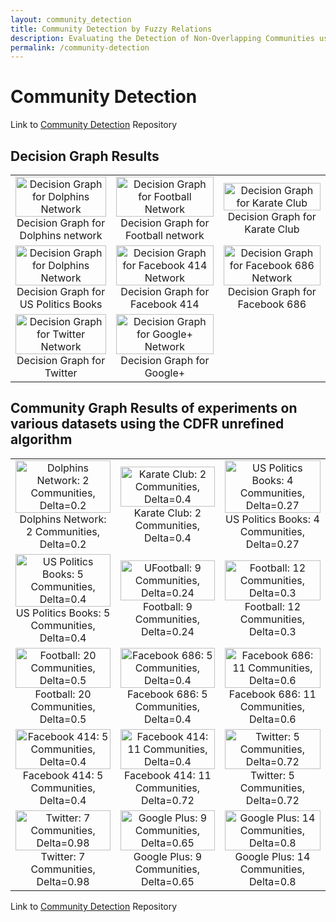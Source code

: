 ```yaml
---
layout: community_detection
title: Community Detection by Fuzzy Relations
description: Evaluating the Detection of Non-Overlapping Communities using the CDFR Algorithm
permalink: /community-detection
---
```

# Community Detection
Link to [Community Detection](https://github.com/frimps-astro/frimps-astro.github.io/tree/community) Repository

## Decision Graph Results

| | | |
|:-------------------------:|:-------------------------:|:-------------------------:|
|<a href="https://frimps-astro.github.io/assets/images/decisions/dolphins_network_decision_graph.png"><img width="100%" alt="Decision Graph for Dolphins Network" src="https://frimps-astro.github.io/assets/images/decisions/dolphins_network_decision_graph.png"></a>  Decision Graph for Dolphins network |<a href="https://frimps-astro.github.io/assets/images/decisions/football_decision_graph.png"><img width="100%" alt="Decision Graph for Football Network" src="https://frimps-astro.github.io/assets/images/decisions/football_decision_graph.png"></a>  Decision Graph for Football network  | <a href="https://frimps-astro.github.io/assets/images/decisions/karate_club_decision_graph.png"><img width="100%" alt="Decision Graph for Karate Club" src="https://frimps-astro.github.io/assets/images/decisions/karate_club_decision_graph.png"></a>  Decision Graph for Karate Club 
|<a href="https://frimps-astro.github.io/assets/images/decisions/us_politics_books_decision_graph.png"><img width="100%" alt="Decision Graph for Dolphins Network" src="https://frimps-astro.github.io/assets/images/decisions/us_politics_books_decision_graph.png"></a>  Decision Graph for US Politics Books | <a href="https://frimps-astro.github.io/assets/images/decisions/facebook_414_edges_decision_graph.png"><img width="100%" alt="Decision Graph for Facebook 414 Network" src="https://frimps-astro.github.io/assets/images/decisions/facebook_414_edges_decision_graph.png"></a>  Decision Graph for Facebook 414 | <a href="https://frimps-astro.github.io/assets/images/decisions/facebook_686_edges_decision_graph.png"><img width="100%" alt="Decision Graph for Facebook 686 Network" src="https://frimps-astro.github.io/assets/images/decisions/facebook_686_edges_decision_graph.png"></a>  Decision Graph for Facebook 686 
| <a href="https://frimps-astro.github.io/assets/images/decisions/twitter_decision_graph.png"><img width="100%" alt="Decision Graph for Twitter Network" src="https://frimps-astro.github.io/assets/images/decisions/twitter_decision_graph.png"></a>  Decision Graph for Twitter | <a href="https://frimps-astro.github.io/assets/images/decisions/google_plus_decision_graph.png"><img width="100%" alt="Decision Graph for Google+ Network" src="https://frimps-astro.github.io/assets/images/decisions/google_plus_decision_graph.png"></a>  Decision Graph for Google+ |


## Community Graph Results of experiments on various datasets using the CDFR unrefined algorithm

| | | |
|:-------------------------:|:-------------------------:|:-------------------------:|
|<a href="https://frimps-astro.github.io/assets/images/communities/dolphins_network_delta_0.2.png"><img width="100%" alt="Dolphins Network: 2 Communities, Delta=0.2" src="https://frimps-astro.github.io/assets/images/communities/dolphins_network_delta_0.2.png"></a>  Dolphins Network: 2 Communities, Delta=0.2 | <a href="https://frimps-astro.github.io/assets/images/communities/karate_club_delta_0.4.png"><img width="100%" alt="Karate Club: 2 Communities, Delta=0.4" src="https://frimps-astro.github.io/assets/images/communities/karate_club_delta_0.4.png"></a>  Karate Club: 2 Communities, Delta=0.4 |<a href="https://frimps-astro.github.io/assets/images/communities/us_politics_books_delta_0.27.png"><img width="100%" alt="US Politics Books: 4 Communities, Delta=0.27" src="https://frimps-astro.github.io/assets/images/communities/us_politics_books_delta_0.27.png"></a>  US Politics Books: 4 Communities, Delta=0.27 |
<a href="https://frimps-astro.github.io/assets/images/communities/us_politics_books_delta_0.4.png"><img width="100%" alt="US Politics Books: 5 Communities, Delta=0.4" src="https://frimps-astro.github.io/assets/images/communities/us_politics_books_delta_0.4.png"></a>  US Politics Books: 5 Communities, Delta=0.4 | <a href="https://frimps-astro.github.io/assets/images/communities/football_delta_0.24.png"><img width="100%" alt="UFootball: 9 Communities, Delta=0.24" src="https://frimps-astro.github.io/assets/images/communities/football_delta_0.24.png"></a>  Football: 9 Communities, Delta=0.24 | <a href="https://frimps-astro.github.io/assets/images/communities/football_delta_0.3.png"><img width="100%" alt="Football: 12 Communities, Delta=0.3" src="https://frimps-astro.github.io/assets/images/communities/football_delta_0.3.png"></a>  Football: 12 Communities, Delta=0.3 | 
<a href="https://frimps-astro.github.io/assets/images/communities/football_delta_0.5.png"><img width="100%" alt="Football: 20 Communities, Delta=0.5" src="https://frimps-astro.github.io/assets/images/communities/football_delta_0.5.png"></a>  Football: 20 Communities, Delta=0.5 | <a href="https://frimps-astro.github.io/assets/images/communities/facebook_686_delta_0.4.png"><img width="100%" alt="Facebook 686: 5 Communities, Delta=0.4" src="https://frimps-astro.github.io/assets/images/communities/facebook_686_delta_0.4.png"></a>  Facebook 686: 5 Communities, Delta=0.4 | <a href="https://frimps-astro.github.io/assets/images/communities/facebook_686_edges_delta_0.6.png"><img width="100%" alt="Facebook 686: 11 Communities, Delta=0.6" src="https://frimps-astro.github.io/assets/images/communities/facebook_686_edges_delta_0.6.png"></a>  Facebook 686: 11 Communities, Delta=0.6 | 
<a href="https://frimps-astro.github.io/assets/images/communities/facebook_414_edges_delta_0.4.png"><img width="100%" alt="Facebook 414: 5 Communities, Delta=0.4" src="https://frimps-astro.github.io/assets/images/communities/facebook_414_edges_delta_0.4.png"></a>  Facebook 414: 5 Communities, Delta=0.4 | <a href="https://frimps-astro.github.io/assets/images/communities/facebook_414_edges_delta_0.72.png"><img width="100%" alt="Facebook 414: 11 Communities, Delta=0.4" src="https://frimps-astro.github.io/assets/images/communities/facebook_414_edges_delta_0.72.png"></a>  Facebook 414: 11 Communities, Delta=0.72 |<a href="https://frimps-astro.github.io/assets/images/communities/twitter_edges_delta_0.93.png"> <img width="100%" alt="Twitter: 5 Communities, Delta=0.72" src="https://frimps-astro.github.io/assets/images/communities/twitter_edges_delta_0.72.png"></a>  Twitter: 5 Communities, Delta=0.72  | <a href="https://frimps-astro.github.io/assets/images/communities/twitter_edges_delta_0.93.png"> <img width="100%" alt="Twitter: 7 Communities, Delta=0.93" src="https://frimps-astro.github.io/assets/images/communities/twitter_edges_delta_0.93.png"></a>  Twitter: 7 Communities, Delta=0.93 |
<a href="https://frimps-astro.github.io/assets/images/communities/twitter_edges_delta_0.98.png"> <img width="100%" alt="Twitter: 7 Communities, Delta=0.98" src="https://frimps-astro.github.io/assets/images/communities/twitter_edges_delta_0.98.png"></a>  Twitter: 7 Communities, Delta=0.98 |<a href="https://frimps-astro.github.io/assets/images/communities/google_plus_edges_delta_0.65.png"><img width="100%" alt="Google Plus: 9 Communities, Delta=0.65" src="https://frimps-astro.github.io/assets/images/communities/google_plus_edges_delta_0.65.png"></a>  Google Plus: 9 Communities, Delta=0.65 |<a href="https://frimps-astro.github.io/assets/images/communities/google_plus_edges_delta_0.8.png"><img width="100%" alt="Google Plus: 14 Communities, Delta=0.8" src="https://frimps-astro.github.io/assets/images/communities/google_plus_edges_delta_0.8.png"> </a> Google Plus: 14 Communities, Delta=0.8|


Link to [Community Detection](https://github.com/frimps-astro/frimps-astro.github.io/tree/community) Repository